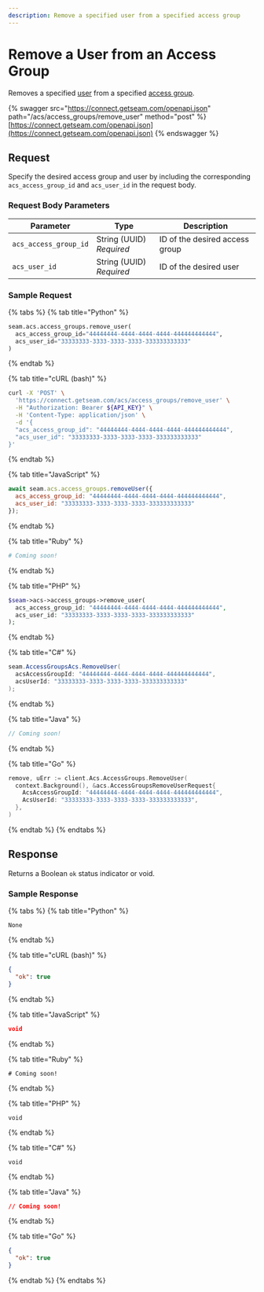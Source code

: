 ```yaml
---
description: Remove a specified user from a specified access group
---
```


# Remove a User from an Access Group

Removes a specified [user](../../../products/access-systems/#what-is-a-user) from a specified [access group](../../../products/access-systems/#what-is-an-access-group).

{% swagger src="https://connect.getseam.com/openapi.json" path="/acs/access_groups/remove_user" method="post" %}
[https://connect.getseam.com/openapi.json](https://connect.getseam.com/openapi.json)
{% endswagger %}

## Request

Specify the desired access group and user by including the corresponding `acs_access_group_id` and `acs_user_id` in the request body.

### Request Body Parameters

<table><thead><tr><th>Parameter</th><th width="112.33333333333331">Type</th><th>Description</th></tr></thead><tbody><tr><td><code>acs_access_group_id</code></td><td>String (UUID)<br><em>Required</em></td><td>ID of the desired access group</td></tr><tr><td><code>acs_user_id</code></td><td>String (UUID)<br><em>Required</em></td><td>ID of the desired user</td></tr></tbody></table>

### Sample Request

{% tabs %}
{% tab title="Python" %}
```python
seam.acs.access_groups.remove_user(
  acs_access_group_id="44444444-4444-4444-4444-444444444444",
  acs_user_id="33333333-3333-3333-3333-333333333333"
)
```
{% endtab %}

{% tab title="cURL (bash)" %}
```bash
curl -X 'POST' \
  'https://connect.getseam.com/acs/access_groups/remove_user' \
  -H "Authorization: Bearer ${API_KEY}" \
  -H 'Content-Type: application/json' \
  -d '{
  "acs_access_group_id": "44444444-4444-4444-4444-444444444444",
  "acs_user_id": "33333333-3333-3333-3333-333333333333"
}'
```
{% endtab %}

{% tab title="JavaScript" %}
```javascript
await seam.acs.access_groups.removeUser({
  acs_access_group_id: "44444444-4444-4444-4444-444444444444",
  acs_user_id: "33333333-3333-3333-3333-333333333333"
});
```
{% endtab %}

{% tab title="Ruby" %}
```ruby
# Coming soon!
```
{% endtab %}

{% tab title="PHP" %}
```php
$seam->acs->access_groups->remove_user(
  acs_access_group_id: "44444444-4444-4444-4444-444444444444",
  acs_user_id: "33333333-3333-3333-3333-333333333333"
);
```
{% endtab %}

{% tab title="C#" %}
```csharp
seam.AccessGroupsAcs.RemoveUser(
  acsAccessGroupId: "44444444-4444-4444-4444-444444444444",
  acsUserId: "33333333-3333-3333-3333-333333333333"
);
```
{% endtab %}

{% tab title="Java" %}
```java
// Coming soon!
```
{% endtab %}

{% tab title="Go" %}
```go
remove, uErr := client.Acs.AccessGroups.RemoveUser(
  context.Background(), &acs.AccessGroupsRemoveUserRequest{
    AcsAccessGroupId: "44444444-4444-4444-4444-444444444444",
    AcsUserId: "33333333-3333-3333-3333-333333333333",
  },
)
```
{% endtab %}
{% endtabs %}

## Response

Returns a Boolean `ok` status indicator or void.

### Sample Response

{% tabs %}
{% tab title="Python" %}
```
None
```
{% endtab %}

{% tab title="cURL (bash)" %}
```json
{
  "ok": true
}
```
{% endtab %}

{% tab title="JavaScript" %}
```json
void
```
{% endtab %}

{% tab title="Ruby" %}
```
# Coming soon!
```
{% endtab %}

{% tab title="PHP" %}
```
void
```
{% endtab %}

{% tab title="C#" %}
```
void
```
{% endtab %}

{% tab title="Java" %}
```json
// Coming soon!
```
{% endtab %}

{% tab title="Go" %}
```json
{
  "ok": true
}
```
{% endtab %}
{% endtabs %}
